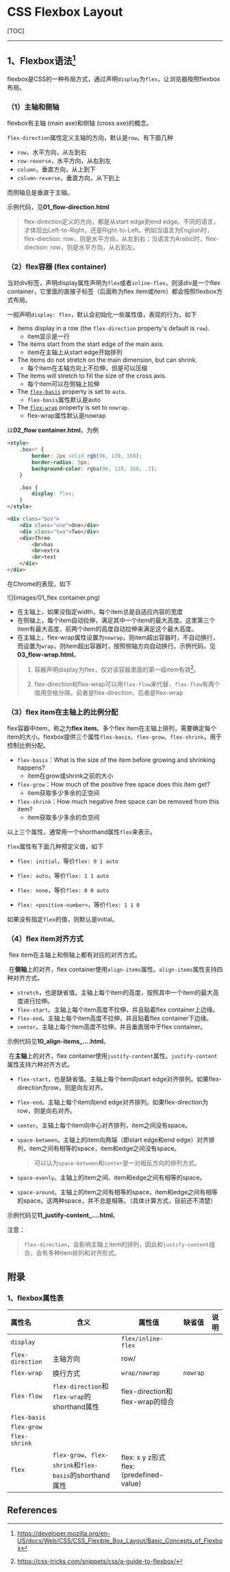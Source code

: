 # CSS Flexbox Layout

[TOC]

---



## 1、Flexbox语法[^1]

flexbox是CSS的一种布局方式，通过声明`display`为`flex`，让浏览器按照flexbox布局。



### （1）主轴和侧轴

flexbox有主轴 (main axe)和侧轴 (cross axe)的概念。

`flex-direction`属性定义主轴的方向，默认是`row`。有下面几种

* `row`，水平方向，从左到右
* `row-reverse`，水平方向，从右到左
* `column`，垂直方向，从上到下
* `column-reverse`，垂直方向，从下到上

而侧轴总是垂直于主轴。

示例代码，见**01_flow-direction.html**

> flex-direction定义的方向，都是从start edge到end edge。不同的语言，才体现出Left-to-Right，还是Right-to-Left。例如当语言为English时，flex-diection: row，则是水平方向，从左到右；当语言为Arabic时，flex-diection: row，则是水平方向，从右到左。



### （2）flex容器 (flex container)

​        当对div标签，声明display属性声明为`flex`或者`inline-flex`，则该div是一个flex container，它里面的直接子标签（后面称为flex item或item）都会按照flexbox方式布局。

​        一般声明`display: flex`，默认会初始化一些属性值，表现的行为，如下

- Items display in a row (the `flex-direction` property's default is `row`).
  - item显示是一行
- The items start from the start edge of the main axis.
  - item在主轴上从start edge开始排列
- The items do not stretch on the main dimension, but can shrink.
  - 每个item在主轴方向上不拉伸，但是可以压缩
- The items will stretch to fill the size of the cross axis.
  - 每个item可以在侧轴上拉伸
- The [`flex-basis`](https://developer.mozilla.org/en-US/docs/Web/CSS/flex-basis) property is set to `auto`.
  - `flex-basis`属性默认是auto
- The [`flex-wrap`](https://developer.mozilla.org/en-US/docs/Web/CSS/flex-wrap) property is set to `nowrap`.
  - flex-wrap属性默认是nowrap

以**02_flow container.html**，为例

```html
<style>
    .box>* {
        border: 2px solid rgb(96, 139, 168);
        border-radius: 5px;
        background-color: rgba(96, 139, 168, .2);
    }

    .box {
        display: flex;
    }
</style>

<div class="box">
    <div class="one">One</div>
    <div class="two">Two</div>
    <div>Three
        <br>has
        <br>extra
        <br>text
    </div>
</div>
```

在Chrome的表现，如下

![](images/01_flex container.png)

* 在主轴上，如果没指定width，每个item总是自适应内容的宽度
* 在侧轴上，每个item自动拉伸，满足其中一个item的最大高度。这里第三个item有最大高度，前两个item的高度自动拉伸来满足这个最大高度。
* 在主轴上，flex-wrap属性设置为`nowrap`，则item超出容器时，不自动换行，而设置为`wrap`，则item超出容器时，按照侧轴方向自动换行。示例代码，见**03_flow-wrap.html**。

> 1. 容器声明display为flex，仅对该容器里面的第一级item有效[^2]。
>
> 2. flex-direction和flex-wrap可以用`flex-flow`来代替，`flex-flow`有两个值用空格分隔，前者是flex-direction，后者是flex-wrap



### （3）flex item在主轴上的比例分配

flex容器中item，称之为**flex item**。多个flex item在主轴上排列，需要确定每个item的大小。flexbox提供三个属性`flex-basis`、`flex-grow`、`flex-shrink`，用于控制比例分配。



* `flex-basis`：What is the size of the item before growing and shrinking happens?
  * item在grow或shrink之前的大小
* `flex-grow`：How much of the positive free space does this item get?
  * item获取多少多余的正空间
* `flex-shrink`：How much negative free space can be removed from this item?
  * item获取多少多余的负空间

以上三个属性，通常用一个shorthand属性`flex`来表示。



`flex`属性有下面几种预定义值，如下

* `flex: initial`，等价`flex: 0 1 auto`

* `flex: auto`，等价`flex: 1 1 auto`

* `flex: none`，等价`flex: 0 0 auto`

* `flex: <positive-number>`，等价`flex: 1 1 0`

如果没有指定`flex`的值，则默认是initial。



### （4）flex item对齐方式

​         flex item在主轴上和侧轴上都有对应的对齐方式。

​         在**侧轴**上的对齐，flex container使用`align-items`属性。`align-items`属性支持四种对齐方式。

* `stretch`，也是缺省值。主轴上每个item的高度，按照其中一个item的最大高度进行拉伸。
* `flex-start`。主轴上每个item高度不拉伸，并且贴着flex container上边缘。
* `flex-end`。主轴上每个item高度不拉伸，并且贴着flex container下边缘。
* `center`。主轴上每个item高度不拉伸，并且垂直居中于flex container。

示例代码见**10_align-items_....html**。



​         在**主轴**上的对齐，flex container使用`justify-content`属性。`justify-content`属性支持六种对齐方式。

* `flex-start`，也是缺省值。主轴上每个item向start edge对齐排列。如果flex-direction为row，则是向左对齐。

* `flex-end`。主轴上每个item向end edge对齐排列。如果flex-direction为row，则是向右对齐。

* `center`。主轴上每个item向中心对齐排列，item之间没有space。

* `space-between`。主轴上的item向两端（即start edge和end edge）对齐排列，item之间有相等的space，item和edge之间没有space。

  > 可以认为`space-between`和`center`是一对相反方向的排列方式。

* `space-evenly`。主轴上的item之间、item和edge之间有相等的space。

* `space-around`。主轴上的item之间有相等的space，item和edge之间有相等的space。这两种space，并不总是相等。（具体计算方式，目前还不清楚）

示例代码见**11_justify-content_....html**。

注意：

> `flex-direction`，会影响主轴上item的排列，因此和`justify-content`组合，会有多种item排列和对齐形式。





## 附录

### 1、flexbox属性表

| 属性名           | 含义                                                    | 属性值                                       | 缺省值   | 说明 |
| :--------------- | ------------------------------------------------------- | -------------------------------------------- | -------- | ---- |
| `display`        |                                                         | `flex/inline-flex`                           |          |      |
| `flex-direction` | 主轴方向                                                | row/                                         |          |      |
| `flex-wrap`      | 换行方式                                                | `wrap/nowrap`                                | `nowrap` |      |
| `flex-flow`      | `flex-direction`和`flex-wrap`的shorthand属性            | flex-direction和flex-wrap的组合              |          |      |
| `flex-basis`     |                                                         |                                              |          |      |
| `flex-grow`      |                                                         |                                              |          |      |
| `flex-shrink`    |                                                         |                                              |          |      |
| `flex`           | `flex-grow`、`flex-shrink`和`flex-basis`的shorthand属性 | flex: x y z形式<br/>flex: (predefined-value) |          |      |





## References

[^1]: https://developer.mozilla.org/en-US/docs/Web/CSS/CSS_Flexible_Box_Layout/Basic_Concepts_of_Flexbox

[^2]: https://css-tricks.com/snippets/css/a-guide-to-flexbox/



